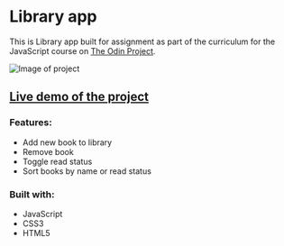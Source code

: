 # Library app

This is Library app built for assignment as part of the curriculum for the JavaScript course on [The Odin Project](https://www.theodinproject.com/courses/javascript/lessons/library).

![Image of project](library.gif)

## [Live demo of the project](https://stefank-29.github.io/Library/)

### Features:
* Add new book to library
* Remove book
* Toggle read status
* Sort books by name or read status

### Built with: 
* JavaScript
* CSS3
* HTML5
